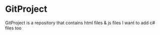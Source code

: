 # GitProject
GitProject is a repository that contains html files &amp; js files
I want to add c# files too
